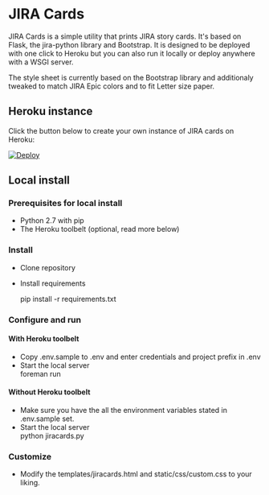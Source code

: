 # JIRA Cards
JIRA Cards is a simple utility that prints JIRA story cards. It's based on 
Flask, the jira-python library and Bootstrap. It is designed to be deployed 
with one click to Heroku but you can also run it locally or deploy anywhere
with a WSGI server.

The style sheet is currently based on the Bootstrap library and 
additionaly tweaked to match JIRA Epic colors and to fit Letter size paper. 

## Heroku instance
Click the button below to create your own instance of JIRA cards on Heroku:

[![Deploy](https://www.herokucdn.com/deploy/button.png)](https://heroku.com/deploy)


## Local install

### Prerequisites for local install
* Python 2.7 with pip
* The Heroku toolbelt (optional, read more below)

### Install
* Clone repository
* Install requirements 
    
    pip install -r requirements.txt

### Configure and run

#### With Heroku toolbelt
* Copy .env.sample to .env and enter credentials and project prefix in .env
* Start the local server  
    foreman run

#### Without Heroku toolbelt
* Make sure you have the all the environment variables stated in .env.sample set.
* Start the local server  
    python jiracards.py

### Customize
* Modify the templates/jiracards.html and static/css/custom.css to your liking.

